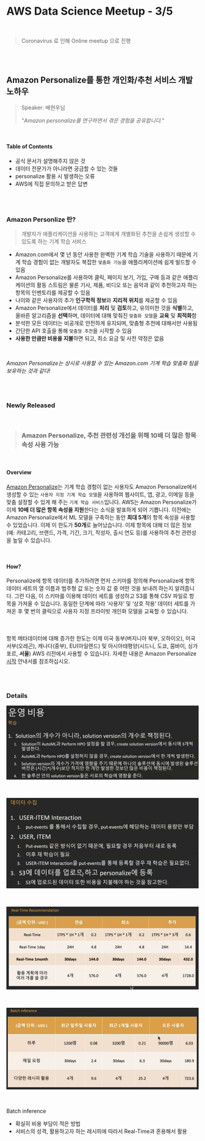 # AWS Data Science Meetup - 3/5

<br>

> Coronavirus 로 인해 Online meetup 으로 진행

<br>

<br>

## Amazon Personalize를 통한 개인화/추천 서비스 개발 노하우 

> Speaker: 배현우님
>
> "*Amazon personalize를 연구하면서 겪은 경험을 공유합니다.*"

<br>

#### Table of Contents

- 공식 문서가 설명해주지 않은 것
- 데이터 전문가가 아니라면 궁금할 수 있는 것들
- personalize 활용 시 발생하는 오류
- AWS에 직접 문의하고 받은 답변

<br>

<br>

### Amazon Personlize 란?

> 개발자가 애플리케이션을 사용하는 고객에게 개별화된 추천을 손쉽게 생성할 수 있도록 하는 기계 학습 서비스

- Amazon.com에서 몇 년 동안 사용한 완벽한 기계 학습 기술을 사용하기 때문에 기계 학습 경험이 없는 개발자도 복잡한 `맞춤화 기능`을 애플리케이션에 쉽게 빌드할 수 있음
- Amazon Personalize를 사용하여 클릭, 페이지 보기, 가입, 구매 등과 같은 애플리케이션의 활동 스트림은 물론 기사, 제품, 비디오 또는 음악과 같이 추천하고자 하는 항목의 인벤토리를 제공할 수 있음
- 나이와 같은 사용자의 추가 **인구학적 정보**와 **지리적 위치**를 제공할 수 있음 
- Amazon Personalize에서 데이터를 **처리** 및 **검토**하고, 유의미한 것을 **식별**하고, 올바른 알고리즘을 **선택**하며, 데이터에 대해 맞춰진 `맞춤화 모델`을 **교육** 및 **최적화**함
- 분석한 모든 데이터는 비공개로 안전하게 유지되며, 맞춤형 추천에 대해서만 사용됨 
- 간단한 API 호출을 통해 `맞춤형 추천`을 시작할 수 있음
- **사용한 만큼만 비용을 지불**하면 되고, 최소 요금 및 사전 약정은 없음

<br>

*Amazon Personalize는 상시로 사용할 수 있는 Amazon.com 기계 학습 맞춤화 팀을 보유하는 것과 같다!*

<br>

<br>

### Newly Released

<br>

> ### Amazon Personalize, 추천 관련성 개선을 위해 10배 더 많은 항목 속성 사용 가능

<br>

#### Overview

[Amazon Personalize](http://docs.aws.amazon.com/personalize)는 기계 학습 경험이 없는 사용자도 Amazon Personalize에서 생성할 수 있는 `사용자 지정 기계 학습 모델`을 사용하여 웹사이트, 앱, 광고, 이메일 등을 맞춤 설정할 수 있게 해 주는 `기계 학습 서비스`입니다. AWS는 Amazon Personalize가 이제 **10배 더 많은 항목 속성을 지원**한다는 소식을 발표하게 되어 기쁩니다. 이전에는 Amazon Personalize에서 ML 모델을 구축하는 동안 **최대 5개**의 항목 속성을 사용할 수 있었습니다. 이제 이 한도가 **50개**로 늘어났습니다. 이제 항목에 대해 더 많은 정보(예: 카테고리, 브랜드, 가격, 기간, 크기, 작성자, 출시 연도 등)를 사용하여 추천 관련성을 높일 수 있습니다.

<br>

#### How?

Personalize에 항목 데이터를 추가하려면 먼저 스키마를 정의해 Personalize에 항목 데이터 세트의 열 이름과 범주형 값 또는 숫자 값 중 어떤 것을 보내려 하는지 알려줍니다. 그런 다음, 이 스키마를 이용해 데이터 세트를 생성하고 S3를 통해 CSV 파일로 항목을 가져올 수 있습니다. 동일한 단계에 따라 ‘사용자’ 및 ‘상호 작용’ 데이터 세트를 가져온 후 몇 번의 클릭으로 사용자 지정 프라이빗 개인화 모델을 교육할 수 있습니다.

<br>

#### 

항목 메타데이터에 대해 증가한 한도는 이제 미국 동부(버지니아 북부, 오하이오), 미국 서부(오레곤), 캐나다(중부), EU(아일랜드) 및 아시아태평양(시드니, 도쿄, 뭄바이, 싱가포르, **서울**) AWS 리전에서 사용할 수 있습니다. 자세한 내용은 Amazon Personalize [시작](https://docs.aws.amazon.com/personalize/latest/dg/getting-started.html) 안내서를 참조하십시오.

<br>

<br>

### Details

<nr>

![image-20200305191012473](../../images/image-20200305191012473.png)

<br>

![image-20200305191223749](../../images/image-20200305191223749.png)

<br>

![image-20200305191537802](../../images/image-20200305191537802.png)

<br>

![image-20200305192051849](../../images/image-20200305192051849.png)

<br>

Batch inference

- 확실히 비용 부담이 적은 방법
- 서비스의 성격, 활용하고자 하는 레시피에 따라서 Real-Time과 혼용해서 활용